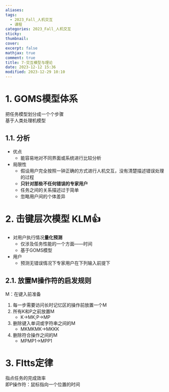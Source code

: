 ```yaml
---
aliases: 
tags:
  - 2023_Fall_人机交互
  - 课程
categories: 2023_Fall_人机交互
sticky: 
thumbnail: 
cover: 
excerpt: false
mathjax: true
comment: true
title: 7-交互模型与理论
date: 2023-12-12 15:36
modified: 2023-12-29 10:10
---
```


# 1. GOMS模型体系

把任务模型划分成一个个步骤  
基于人类处理机模型

## 1.1. 分析

- 优点
	- 能容易地对不同界面或系统进行比较分析
- 局限性
	- 假设用户完全按照一钟正确的方式进行人机交互，没有清楚描述错误处理的过程
	- **只针对那些不任何错误的专家用户**
	- 任务之间的关系描述过于简单
	- 忽略用户间的个体差异

# 2. 击键层次模型 KLM👍

- 对用户执行情况**量化预测**
	- 仅涉及任务性能的一个方面——时间
	- 基于GOMS模型
- 用户
	- 预测无错误情况下专家用户在下列输入前提下

## 2.1. 放置M操作符的启发规则

M：在键入前准备

1. 每一步需要访问长时记忆区的操作前放置一个M
2. 所有K和P之前放置M
	- K->MK;P->MP
3. 删除键入单词或字符串之间的M
	- MKMKMK->MKKK
4. 删除符合操作之间的M
	- MPMP1->MPP1

# 3. FItts定律

指点任务的完成效率  
即P操作符：鼠标指向一个位置的时间